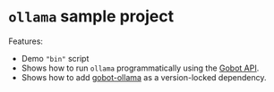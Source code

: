 # `ollama` sample project

Features:

- Demo `"bin"` script
- Shows how to run `ollama` programmatically using the [Gobot API](https://github.com/benallfree/gobot/tree/v1.0.0-alpha.32/docs/readme.md).
- Shows how to add [gobot-ollama](https://www.npmjs.com/package/gobot-ollama) as a version-locked dependency.
